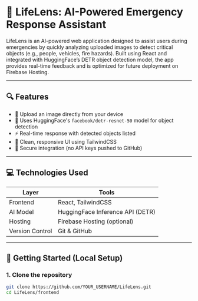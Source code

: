 # 🧠 LifeLens: AI-Powered Emergency Response Assistant

LifeLens is an AI-powered web application designed to assist users during emergencies by quickly analyzing uploaded images to detect critical objects (e.g., people, vehicles, fire hazards). Built using React and integrated with HuggingFace’s DETR object detection model, the app provides real-time feedback and is optimized for future deployment on Firebase Hosting.

---

## 🔍 Features

- 📸 Upload an image directly from your device
- 🧠 Uses HuggingFace's `facebook/detr-resnet-50` model for object detection
- ⚡ Real-time response with detected objects listed
- 🎨 Clean, responsive UI using TailwindCSS
- 🔐 Secure integration (no API keys pushed to GitHub)

---

## 💻 Technologies Used

| Layer       | Tools |
|-------------|-------|
| Frontend    | React, TailwindCSS |
| AI Model    | HuggingFace Inference API (DETR) |
| Hosting     | Firebase Hosting (optional) |
| Version Control | Git & GitHub |

---

## 🚀 Getting Started (Local Setup)

### 1. Clone the repository

```bash
git clone https://github.com/YOUR_USERNAME/LifeLens.git
cd LifeLens/frontend
